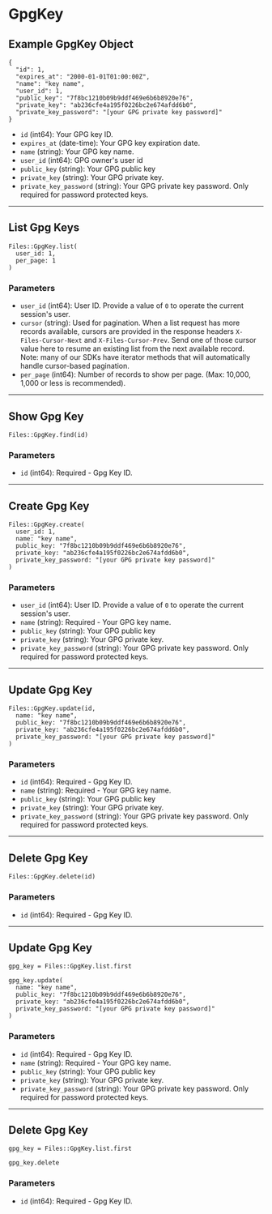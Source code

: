 # GpgKey

## Example GpgKey Object

```
{
  "id": 1,
  "expires_at": "2000-01-01T01:00:00Z",
  "name": "key name",
  "user_id": 1,
  "public_key": "7f8bc1210b09b9ddf469e6b6b8920e76",
  "private_key": "ab236cfe4a195f0226bc2e674afdd6b0",
  "private_key_password": "[your GPG private key password]"
}
```

* `id` (int64): Your GPG key ID.
* `expires_at` (date-time): Your GPG key expiration date.
* `name` (string): Your GPG key name.
* `user_id` (int64): GPG owner's user id
* `public_key` (string): Your GPG public key
* `private_key` (string): Your GPG private key.
* `private_key_password` (string): Your GPG private key password. Only required for password protected keys.


---

## List Gpg Keys

```
Files::GpgKey.list(
  user_id: 1, 
  per_page: 1
)
```

### Parameters

* `user_id` (int64): User ID.  Provide a value of `0` to operate the current session's user.
* `cursor` (string): Used for pagination.  When a list request has more records available, cursors are provided in the response headers `X-Files-Cursor-Next` and `X-Files-Cursor-Prev`.  Send one of those cursor value here to resume an existing list from the next available record.  Note: many of our SDKs have iterator methods that will automatically handle cursor-based pagination.
* `per_page` (int64): Number of records to show per page.  (Max: 10,000, 1,000 or less is recommended).


---

## Show Gpg Key

```
Files::GpgKey.find(id)
```

### Parameters

* `id` (int64): Required - Gpg Key ID.


---

## Create Gpg Key

```
Files::GpgKey.create(
  user_id: 1, 
  name: "key name", 
  public_key: "7f8bc1210b09b9ddf469e6b6b8920e76", 
  private_key: "ab236cfe4a195f0226bc2e674afdd6b0", 
  private_key_password: "[your GPG private key password]"
)
```

### Parameters

* `user_id` (int64): User ID.  Provide a value of `0` to operate the current session's user.
* `name` (string): Required - Your GPG key name.
* `public_key` (string): Your GPG public key
* `private_key` (string): Your GPG private key.
* `private_key_password` (string): Your GPG private key password. Only required for password protected keys.


---

## Update Gpg Key

```
Files::GpgKey.update(id, 
  name: "key name", 
  public_key: "7f8bc1210b09b9ddf469e6b6b8920e76", 
  private_key: "ab236cfe4a195f0226bc2e674afdd6b0", 
  private_key_password: "[your GPG private key password]"
)
```

### Parameters

* `id` (int64): Required - Gpg Key ID.
* `name` (string): Required - Your GPG key name.
* `public_key` (string): Your GPG public key
* `private_key` (string): Your GPG private key.
* `private_key_password` (string): Your GPG private key password. Only required for password protected keys.


---

## Delete Gpg Key

```
Files::GpgKey.delete(id)
```

### Parameters

* `id` (int64): Required - Gpg Key ID.


---

## Update Gpg Key

```
gpg_key = Files::GpgKey.list.first

gpg_key.update(
  name: "key name",
  public_key: "7f8bc1210b09b9ddf469e6b6b8920e76",
  private_key: "ab236cfe4a195f0226bc2e674afdd6b0",
  private_key_password: "[your GPG private key password]"
)
```

### Parameters

* `id` (int64): Required - Gpg Key ID.
* `name` (string): Required - Your GPG key name.
* `public_key` (string): Your GPG public key
* `private_key` (string): Your GPG private key.
* `private_key_password` (string): Your GPG private key password. Only required for password protected keys.


---

## Delete Gpg Key

```
gpg_key = Files::GpgKey.list.first

gpg_key.delete
```

### Parameters

* `id` (int64): Required - Gpg Key ID.
